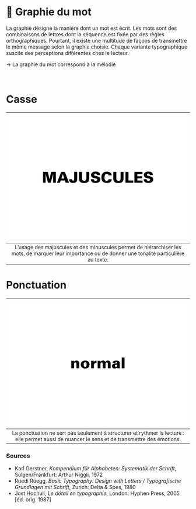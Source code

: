 # 🔡 Graphie du mot

La graphie désigne la manière dont un mot est écrit. Les mots sont des combinaisons de lettres dont la séquence est fixée par des règles orthographiques. Pourtant, il existe une multitude de façons de transmettre le même message selon la graphie choisie. Chaque variante typographique suscite des perceptions différentes chez le lecteur.

→ La graphie du mot correspond à la mélodie
  
&nbsp;

# Casse  

|![](links/0-Mot25.gif) |
|:---:|
| L’usage des majuscules et des minuscules permet de hiérarchiser les mots, de marquer leur importance ou de donner une tonalité particulière au texte. |

# Ponctuation  

|![](links/0-Mot51.gif) |
|:---:|
| La ponctuation ne sert pas seulement à structurer et rythmer la lecture : elle permet aussi de nuancer le sens et de transmettre des émotions. |



### Sources

- Karl Gerstner, *Kompendium für Alphabeten: Systematik der Schrift*, Sulgen/Frankfurt: Arthur Niggli, 1972 
- Ruedi Rüegg, *Basic Typography: Design with Letters / Typografische Grundlagen mit Schrift*, Zurich: Delta & Spes, 1980  
- Jost Hochuli, *Le détail en typographie*, London: Hyphen Press, 2005 [éd. orig. 1987]  

<!-- - **Prénom Nom**  
  *Titre*, 0000 -->

<!-- [^1]: Adrian Frutiger, *Type, Sign, Symbol*, 1980 -->

